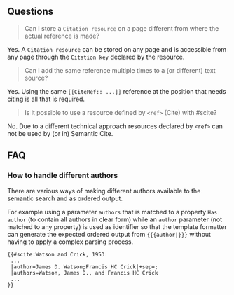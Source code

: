 ## Questions

> Can I store a `Citation resource` on a page different from where the actual reference is made?

Yes. A `Citation resource` can be stored on any page and is accessible from any page
through the `Citation key` declared by the resource.

> Can I add the same reference multiple times to a (or different) text source?

Yes. Using the same `[[CiteRef:: ...]]` reference at the position that needs citing
is all that is required.

> Is it possible to use a resource defined by `<ref>` (Cite) with #scite?

No. Due to a different technical approach resources declared by `<ref>` can not be used
by (or in) Semantic Cite.

## FAQ

### How to handle different authors

There are various ways of making different authors available to the semantic search
and as ordered output.

For example using a parameter `authors` that is matched to a property `Has author`
(to contain all authors in clear form) while an `author` parameter (not matched to any
property) is used as identifier so that the template formatter can generate the expected
ordered output from `{{{author|}}}`  without having to apply a complex parsing process.

```
{{#scite:Watson and Crick, 1953
 ...
 |author=James D. Watson;Francis HC Crick|+sep=;
 |authors=Watson, James D., and Francis HC Crick
 ...
}}
```